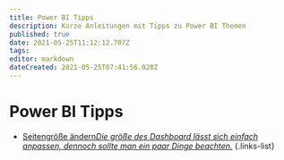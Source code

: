 ```yaml
---
title: Power BI Tipps
description: Kurze Anleitungen mit Tipps zu Power BI Themen
published: true
date: 2021-05-25T11:12:12.707Z
tags: 
editor: markdown
dateCreated: 2021-05-25T07:41:56.028Z
---
```


# Power BI Tipps

- [Seitengröße ändern*Die größe des Dashboard lässt sich einfach anpassen, dennoch sollte man ein paar Dinge beachten.*](/power_bi_tipps/seitengroeße)
{.links-list}